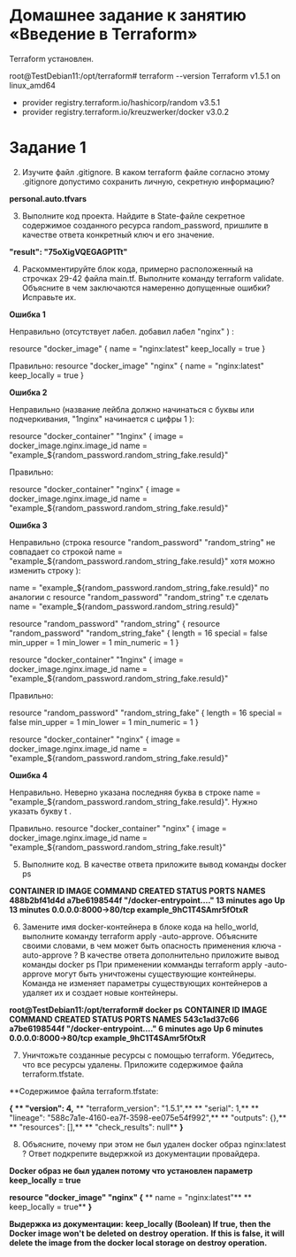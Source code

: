 
# Домашнее задание к занятию «Введение в Terraform»

Terraform  установлен.

root@TestDebian11:/opt/terraform# terraform --version
Terraform v1.5.1
on linux_amd64
+ provider registry.terraform.io/hashicorp/random v3.5.1
+ provider registry.terraform.io/kreuzwerker/docker v3.0.2




# Задание 1

 2. Изучите файл .gitignore. В каком terraform файле согласно этому .gitignore допустимо сохранить личную, секретную информацию?

**personal.auto.tfvars**

 3. Выполните код проекта. Найдите в State-файле секретное содержимое созданного ресурса random_password, пришлите в качестве ответа конкретный ключ и его значение.

**"result": "75oXigVQEGAGP1Tt"**

4. Раскомментируйте блок кода, примерно расположенный на строчках 29-42 файла main.tf. Выполните команду terraform validate. Объясните в чем заключаются намеренно допущенные ошибки? Исправьте их.

**Ошибка 1**

Неправильно (отсутствует лабел. добавил лабел "nginx" ) :

resource "docker_image"  {
  name         = "nginx:latest"
  keep_locally = true
}

Правильно:
resource "docker_image" "nginx" {
  name         = "nginx:latest"
  keep_locally = true
}


**Ошибка 2**

Неправильно (название лейбла должно начинаться с буквы или подчеркивания, "1nginx" начинается с цифры 1  ):

resource "docker_container" "1nginx" {
  image = docker_image.nginx.image_id
  name  = "example_${random_password.random_string_fake.resuld}"

Правильно:

resource "docker_container" "nginx" {
  image = docker_image.nginx.image_id
  name  = "example_${random_password.random_string_fake.resuld}"

  
**Ошибка 3**

Неправильно (строка resource "random_password" "random_string" не совпадает со строкой  name  = "example_${random_password.random_string_fake.resuld}" хотя можно изменить строку  ):

name  = "example_${random_password.random_string_fake.resuld}"  по аналогии с resource "random_password" "random_string" т.е сделать name  = "example_${random_password.random_string.resuld}" 

resource "random_password" "random_string" {
resource "random_password" "random_string_fake" {
  length      = 16
  special     = false
  min_upper   = 1
  min_lower   = 1
  min_numeric = 1
}

resource "docker_container" "1nginx" {
  image = docker_image.nginx.image_id
  name  = "example_${random_password.random_string_fake.resuld}"

  
Правильно:

resource "random_password" "random_string_fake" {
  length      = 16
  special     = false
  min_upper   = 1
  min_lower   = 1
  min_numeric = 1
}


resource "docker_container" "nginx" {
  image = docker_image.nginx.image_id
  name  = "example_${random_password.random_string_fake.resuld}"  
  
  
 **Ошибка 4** 
 
 Неправильно. Неверно указана последняя буква в строке   name  = "example_${random_password.random_string_fake.resuld}". Нужно указать букву t .
  
 Правильно. 
  resource "docker_container" "nginx" {
  image = docker_image.nginx.image_id
  name  = "example_${random_password.random_string_fake.result}" 
  
 
5. Выполните код. В качестве ответа приложите вывод команды docker ps 

**CONTAINER ID   IMAGE          COMMAND                  CREATED          STATUS          PORTS                  NAMES**
**488b2bf41d4d   a7be6198544f   "/docker-entrypoint.…"   13 minutes ago   Up 13 minutes   0.0.0.0:8000->80/tcp   example_9hC1T4SAmr5fOtxR**

6. Замените имя docker-контейнера в блоке кода на hello_world, выполните команду terraform apply -auto-approve. Объясните своими словами, в чем может быть опасность применения ключа -auto-approve ? 
В качестве ответа дополнительно приложите вывод команды docker ps
При применении комманды   terraform apply -auto-approve  могут быть уничтожены существующие контейнеры. Команда не изменяет параметры существующих контейнеров а удаляет их и создает новые контейнеры.

**root@TestDebian11:/opt/terraform# docker ps**
**CONTAINER ID   IMAGE          COMMAND                  CREATED         STATUS         PORTS                  NAMES**
**543c1ad37c66   a7be6198544f   "/docker-entrypoint.…"   6 minutes ago   Up 6 minutes   0.0.0.0:8000->80/tcp   example_9hC1T4SAmr5fOtxR**


7. Уничтожьте созданные ресурсы с помощью terraform. Убедитесь, что все ресурсы удалены. Приложите содержимое файла terraform.tfstate.

**Cодержимое файла terraform.tfstate:

**{
**  "version": 4,**
**  "terraform_version": "1.5.1",**
**  "serial": 1,**
**  "lineage": "588c7a1e-4160-ea7f-3598-ee075e54f992",**
**  "outputs": {},**
** "resources": [],**
**  "check_results": null**
**}**

8. Объясните, почему при этом не был удален docker образ nginx:latest ? Ответ подкрепите выдержкой из документации провайдера.

**Docker образ не был удален потому что установлен параметр keep_locally = true**

**resource "docker_image" "nginx" {**
**  name         = "nginx:latest"**
**  keep_locally = true**
**}**

**Выдержка из документации:**
**keep_locally (Boolean) If true, then the Docker image won't be deleted on destroy operation.** 
**If this is false, it will delete the image from the docker local storage on destroy operation.**

